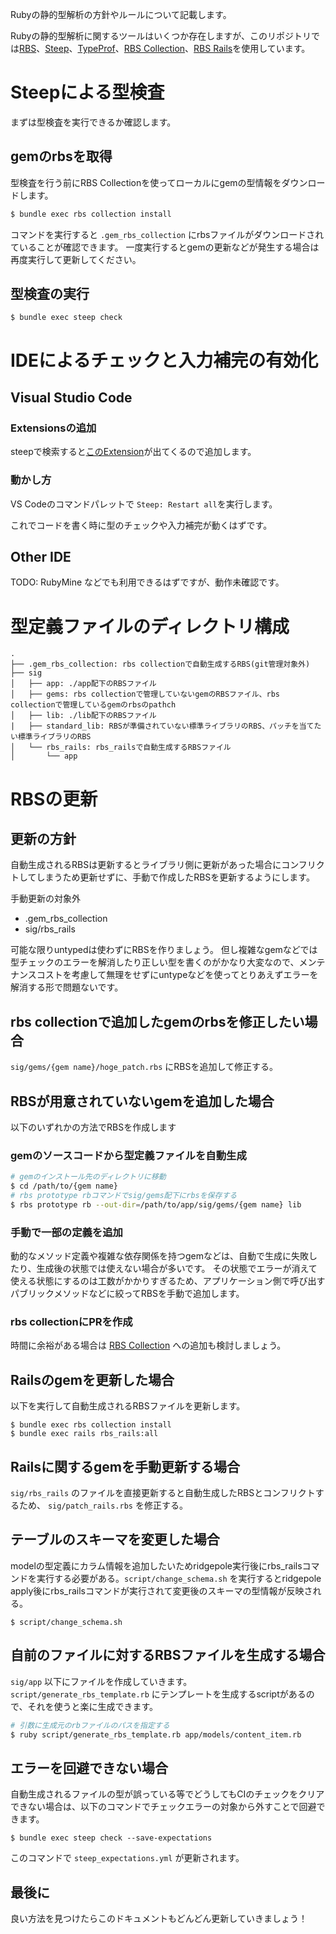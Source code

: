 Rubyの静的型解析の方針やルールについて記載します。

Rubyの静的型解析に関するツールはいくつか存在しますが、このリポジトリでは[RBS](https://github.com/ruby/rbs)、[Steep](https://github.com/soutaro/steep)、[TypeProf](https://github.com/ruby/typeprof)、[RBS Collection](https://github.com/ruby/gem_rbs_collection)、[RBS Rails](https://github.com/pocke/rbs_rails)を使用しています。

# Steepによる型検査
まずは型検査を実行できるか確認します。

## gemのrbsを取得
型検査を行う前にRBS Collectionを使ってローカルにgemの型情報をダウンロードします。


```sh
$ bundle exec rbs collection install
```

コマンドを実行すると `.gem_rbs_collection` にrbsファイルがダウンロードされていることが確認できます。
一度実行するとgemの更新などが発生する場合は再度実行して更新してください。

## 型検査の実行

```
$ bundle exec steep check
```

# IDEによるチェックと入力補完の有効化
## Visual Studio Code
### Extensionsの追加
steepで検索すると[このExtension](https://github.com/soutaro/steep-vscode)が出てくるので追加します。

### 動かし方
VS Codeのコマンドパレットで `Steep: Restart all`を実行します。

これでコードを書く時に型のチェックや入力補完が動くはずです。


## Other IDE
TODO: RubyMine などでも利用できるはずですが、動作未確認です。


# 型定義ファイルのディレクトリ構成

```
.
├── .gem_rbs_collection: rbs collectionで自動生成するRBS(git管理対象外)
├── sig
│   ├── app: ./app配下のRBSファイル
│   ├── gems: rbs collectionで管理していないgemのRBSファイル、rbs collectionで管理しているgemのrbsのpathch
│   ├── lib: ./lib配下のRBSファイル
|   ├── standard_lib: RBSが準備されていない標準ライブラリのRBS、パッチを当てたい標準ライブラリのRBS
│   └── rbs_rails: rbs_railsで自動生成するRBSファイル
│       └── app
```

# RBSの更新
## 更新の方針
自動生成されるRBSは更新するとライブラリ側に更新があった場合にコンフリクトしてしまうため更新せずに、手動で作成したRBSを更新するようにします。

手動更新の対象外
- .gem_rbs_collection
- sig/rbs_rails

可能な限りuntypedは使わずにRBSを作りましょう。
但し複雑なgemなどでは型チェックのエラーを解消したり正しい型を書くのがかなり大変なので、メンテナンスコストを考慮して無理をせずにuntypeなどを使ってとりあえずエラーを解消する形で問題ないです。

## rbs collectionで追加したgemのrbsを修正したい場合
`sig/gems/{gem name}/hoge_patch.rbs` にRBSを追加して修正する。

## RBSが用意されていないgemを追加した場合
以下のいずれかの方法でRBSを作成します

### gemのソースコードから型定義ファイルを自動生成

```sh
# gemのインストール先のディレクトリに移動
$ cd /path/to/{gem name}
# rbs prototype rbコマンドでsig/gems配下にrbsを保存する
$ rbs prototype rb --out-dir=/path/to/app/sig/gems/{gem name} lib

```

### 手動で一部の定義を追加
動的なメソッド定義や複雑な依存関係を持つgemなどは、自動で生成に失敗したり、生成後の状態では使えない場合が多いです。
その状態でエラーが消えて使える状態にするのは工数がかかりすぎるため、アプリケーション側で呼び出すパブリックメソッドなどに絞ってRBSを手動で追加します。

### rbs collectionにPRを作成
時間に余裕がある場合は [RBS Collection](https://github.com/ruby/gem_rbs_collection) への追加も検討しましょう。


## Railsのgemを更新した場合
以下を実行して自動生成されるRBSファイルを更新します。

```
$ bundle exec rbs collection install
$ bundle exec rails rbs_rails:all
```

## Railsに関するgemを手動更新する場合
`sig/rbs_rails` のファイルを直接更新すると自動生成したRBSとコンフリクトするため、 `sig/patch_rails.rbs` を修正する。

## テーブルのスキーマを変更した場合
modelの型定義にカラム情報を追加したいためridgepole実行後にrbs_railsコマンドを実行する必要がある。`script/change_schema.sh` を実行するとridgepole apply後にrbs_railsコマンドが実行されて変更後のスキーマの型情報が反映される。

```
$ script/change_schema.sh
```

## 自前のファイルに対するRBSファイルを生成する場合
`sig/app` 以下にファイルを作成していきます。
`script/generate_rbs_template.rb` にテンプレートを生成するscriptがあるので、それを使うと楽に生成できます。

```sh
# 引数に生成元のrbファイルのパスを指定する
$ ruby script/generate_rbs_template.rb app/models/content_item.rb
```

## エラーを回避できない場合
自動生成されるファイルの型が誤っている等でどうしてもCIのチェックをクリアできない場合は、以下のコマンドでチェックエラーの対象から外すことで回避できます。

```
$ bundle exec steep check --save-expectations
```

このコマンドで `steep_expectations.yml` が更新されます。

## 最後に
良い方法を見つけたらこのドキュメントもどんどん更新していきましょう！
